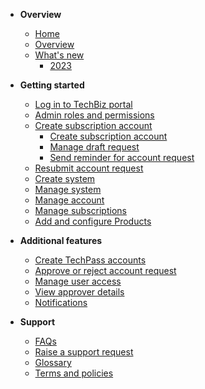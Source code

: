 - **Overview**
    - [Home](home.md)
    - [Overview](techBiz-overview.md)
    - [What's new](whats-new/2023.md)
        - [2023](whats-new/2023.md)
- **Getting started**
    - [Log in to TechBiz portal](log-in-to-TechBiz-portal.md)
    - [Admin roles and permissions](admin-roles-and-permissions.md)
    - [Create subscription account](create-subscription-acc/request-for-techbiz-account.md)
        - [Create subscription account](create-subscription-acc/request-for-techbiz-account.md)
        - [Manage draft request](create-subscription-acc/manage-draft-request.md)
        - [Send reminder for account request](create-subscription-acc/send-reminder-for-account-approval.md)
    - [Resubmit account request](create-subscription-acc/resubmit-techbiz-account-application.md)
    - [Create system](create-techbiz-system.md)
    - [Manage system](manage-techbiz-system.md)
    - [Manage account](manage-techbiz-account.md)
    - [Manage subscriptions](manage-subscriptions.md)
    - [Add and configure Products](add-and-configure-products.md)
- **Additional features**
    - [Create TechPass accounts](invite-users.md)
    - [Approve or reject account request](approve-or-reject-techbiz-account.md)
    - [Manage user access](manage-user-access-subscribed-sgts-products.md)
    - [View approver details](view-approver-details-and-attachments.md)
    - [Notifications](notifications.md)

- **Support**
    - [FAQs](faq.md)
    - [Raise a support request](support-request.md)
    - [Glossary](glossary.md)
    - [Terms and policies](tnp.md)

